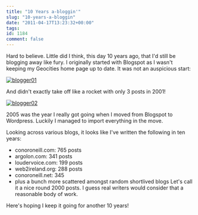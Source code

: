 ```yaml
---
title: "10 Years a-bloggin'"
slug: "10-years-a-bloggin"
date: "2011-04-17T13:23:32+00:00"
tags:
id: 1184
comment: false
---
```


Hard to believe. Little did I think, this day 10 years ago, that I'd still be blogging away like fury. I originally started with Blogspot as I wasn't keeping my Geocities home page up to date. It was not an auspicious start:

[![](https://s3-eu-west-1.amazonaws.com/conoroneill.com/wp-content/uploads/2011/04/blogger01.png "blogger01")](http://conoro.blogspot.com)

And didn't exactly take off like a rocket with only 3 posts in 2001!

[![](https://s3-eu-west-1.amazonaws.com/conoroneill.com/wp-content/uploads/2011/04/blogger02-300x292.png "blogger02")](http://conoro.blogspot.com)

2005 was the year I really got going when I moved from Blogspot to Wordpress. Luckily I managed to import everything in the move.

Looking across various blogs, it looks like I've written the following in ten years:

*   conoroneill.com: 765 posts
*   argolon.com: 341 posts
*   loudervoice.com: 199 posts
*   web2ireland.org: 288 posts
*   conoroneill.net: 345
*   plus a bunch more scattered amongst random shortlived blogs
Let's call it a nice round 2000 posts. I guess real writers would consider that a reasonable body of work.

Here's hoping I keep it going for another 10 years!

&nbsp;
